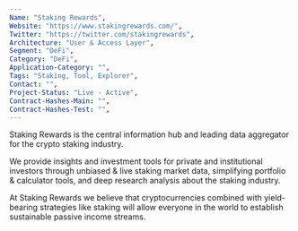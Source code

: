 ```yaml
--- 
Name: "Staking Rewards", 
Website: "https://www.stakingrewards.com/", 
Twitter: "https://twitter.com/stakingrewards", 
Architecture: "User & Access Layer",
Segment: "DeFi",
Category: "DeFi",
Application-Category: "",
Tags: "Staking, Tool, Explorer",
Contact: "",
Project-Status: "Live - Active",
Contract-Hashes-Main: "",
Contract-Hashes-Test: "",
--- 
```

<!--lang:en--> 
Staking Rewards is the central information hub and leading data aggregator for the crypto staking industry.

We provide insights and investment tools for private and institutional investors through unbiased & live staking market data, simplifying portfolio & calculator tools, and deep research analysis about the staking industry.

At Staking Rewards we believe that cryptocurrencies combined with yield-bearing strategies like staking will allow everyone in the world to establish sustainable passive income streams.
<!--lang:es--] 

<!--lang:de--] 

<!--lang:fr--] 

<!--lang:pl--] 

<!--lang:uk--] 

[!--lang:*--> 
